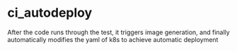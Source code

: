 # ci_autodeploy
After the code runs through the test, it triggers image generation, and finally automatically modifies the yaml of k8s to achieve automatic deployment
